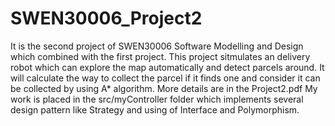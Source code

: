 # SWEN30006_Project2
It is the second project of SWEN30006 Software Modelling and Design which combined with the first project.
This project sitmulates an delivery robot which can explore the map automatically and detect parcels around. It will calculate the way to collect the parcel if it finds one and consider it can be collected by using A* algorithm.
More details are in the Project2.pdf
My work is placed in the src/myController folder which implements several design pattern like Strategy and using of Interface and Polymorphism.
